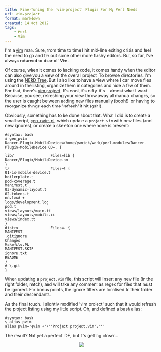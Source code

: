 ```yaml
---
title: Fine-Tuning the 'vim-project' Plugin For My Perl Needs
url: vim-project
format: markdown
created: 14 Oct 2012
tags:
    - Perl
    - Vim
---
```


I'm a [vim][vim] man. Sure, from time to time I hit mid-line editing crisis and
feel the need to go and try out some other more flashy editors. But, so far,
I've always returned to dear ol' Vim.

Of course, when it comes to hacking code, it comes handy when the editor can
also give you a view of the overall project. To browse directories, I'm using
the [NERD Tree](https://github.com/scrooloose/nerdtree). But I also like to
have a view where I can move files around in the listing, organize them in
categories and hide a few of them. For that, there's [vim
project](http://www.vim.org/scripts/script.php?script_id=69). It's cool, it's
nifty, it's... almost what I want. Because, you see, refreshing
your view throw away all manual changes, so the user is caught between adding
new files manually (booh!), or having to reorganize things each time 'refresh'
it hit (gah!).

Obviously, something has to be done about that. What I did is to create a 
small script, [gen_pvim.pl](https://github.com/yanick/environment/blob/master/bin/gen_pvim), 
which update a `project.vim` with new files (and new ignores), or create a
skeleton one where none is present:

    #syntax: bash
    $ gen_pvim
    Dancer-Plugin-MobileDevice=/home/yanick/work/perl-modules/Dancer-Plugin-MobileDevice CD=. {

    lib/                 Files=lib {
    Dancer/Plugin/MobileDevice.pm
    }
    t/                   Files=t {
    01-is-mobile-device.t
    boilerplate.t
    pod-coverage.t
    manifest.t
    03-dynamic-layout.t
    02-tokens.t
    00-load.t
    logs/development.log
    pod.t
    views/layouts/main.tt
    views/layouts/mobile.tt
    views/index.tt
    }
    distro               Files=. {
    MANIFEST
    .gitignore
    Changes
    Makefile.PL
    MANIFEST.SKIP
    ignore.txt
    README
    }
    # \.git
    }

When updating a `project.vim` file, this script will insert any new file (in
the right folder, natch), and will take any comment as regex for files that
must be ignored. For bonus points, the ignore filters are localised to their
folder and their descendants.

As the final touch, I
[slightly modified 'vim
project'](https://github.com/yanick/environment/commit/4718d7806b48f60b8976d4d76e84de7443b0d873#vim-plugins/project/plugin/project.vim)
such that it would refresh the project listing using my little script. Oh, and
defined a bash alias:

    #syntax: bash
    $ alias pvim
    alias pvim='gvim +'\''Project project.vim'\'''

The result? Not yet a perfect IDE, but it's getting closer... 

<div align="center">
<img src="__ENTRY_DIR__/screenshot.png" />
</div>


[vim]: http://vim.org
